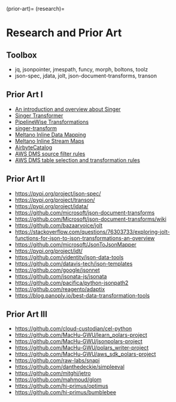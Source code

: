 (prior-art)=
(research)=
# Research and Prior Art

## Toolbox
- jq, jsonpointer, jmespath, funcy, morph, boltons, toolz
- json-spec, jdata, jolt, json-document-transforms, transon

## Prior Art I
- [An introduction and overview about Singer]
- [Singer Transformer]
- [PipelineWise Transformations]
- [singer-transform]
- [Meltano Inline Data Mapping]
- [Meltano Inline Stream Maps]
- [AirbyteCatalog]
- [AWS DMS source filter rules]
- [AWS DMS table selection and transformation rules]

## Prior Art II
- https://pypi.org/project/json-spec/
- https://pypi.org/project/transon/
- https://pypi.org/project/jdata/
- https://github.com/microsoft/json-document-transforms
- https://github.com/Microsoft/json-document-transforms/wiki
- https://github.com/bazaarvoice/jolt
- https://stackoverflow.com/questions/76303733/exploring-jolt-functions-for-json-to-json-transformations-an-overview
- https://github.com/microsoft/JsonToJsonMapper
- https://pypi.org/project/jdt/
- https://github.com/videntity/json-data-tools
- https://github.com/datavis-tech/json-templates
- https://github.com/google/jsonnet
- https://github.com/jsonata-js/jsonata
- https://github.com/pacifica/python-jsonpath2
- https://github.com/reagento/adaptix
- https://blog.panoply.io/best-data-transformation-tools

## Prior Art III
- https://github.com/cloud-custodian/cel-python
- https://github.com/MacHu-GWU/learn_polars-project
- https://github.com/MacHu-GWU/jsonpolars-project
- https://github.com/MacHu-GWU/polars_writer-project
- https://github.com/MacHu-GWU/aws_sdk_polars-project
- https://github.com/raw-labs/snapi
- https://github.com/danthedeckie/simpleeval
- https://github.com/mitghi/jetro
- https://github.com/mahmoud/glom
- https://github.com/hi-primus/optimus
- https://github.com/hi-primus/bumblebee


[AirbyteCatalog]: https://docs.airbyte.com/understanding-airbyte/beginners-guide-to-catalog
[An introduction and overview about Singer]: https://github.com/daq-tools/lorrystream/blob/main/doc/singer/intro.md
[AWS DMS source filter rules]: https://docs.aws.amazon.com/dms/latest/userguide/CHAP_Tasks.CustomizingTasks.Filters.html
[AWS DMS table selection and transformation rules]: https://docs.aws.amazon.com/dms/latest/userguide/CHAP_Tasks.CustomizingTasks.TableMapping.SelectionTransformation.html
[Meltano Inline Data Mapping]: https://docs.meltano.com/guide/mappers/
[Meltano Inline Stream Maps]: https://sdk.meltano.com/en/latest/stream_maps.html
[PipelineWise Transformations]: https://transferwise.github.io/pipelinewise/user_guide/transformations.html
[Singer Transformer]: https://github.com/singer-io/singer-python/blob/master/singer/transform.py
[singer-transform]: https://github.com/dkarzon/singer-transform
